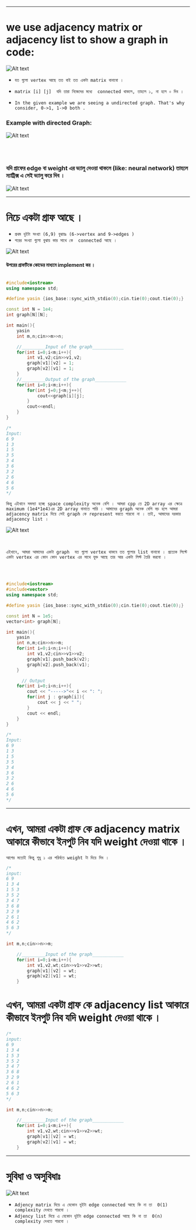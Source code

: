 
---

# we use adjacency matrix or adjacency list to show a graph in code:

![Alt text](image-11.png)

- `যত গুলো vertex আছে তত বাই তত একটা matrix বানাবো ।`

- `matrix [i] [j]  যদি তারা নিজেদের মধ্যে  connected থাকলে, তাহলে ১, না হলে ০ দিব । `

- `In the given example we are seeing a undirected graph. That's why consider, 0->1, 1->0 both .`

### Example with directed Graph:

![Alt text](image-12.png)

<br> <br>

### যদি গ্রাফের edge বা weight এর ভ্যালু দেওয়া থাকলে (like: neural network) তাহলে ম্যাট্রিক্স এ সেই ভ্যালু করে দিব । 

![Alt text](image-13.png)

---

# নিচে একটা গ্রাফ আছে ।
- ` প্রথম দুইটা সংখ্যা (6,9) বুঝায়ঃ (6->vertex and 9->edges ) `
- ` পরের সংখ্যা গুলো বুঝায় কার সাথে কে  connected আছে । ` 

![Alt text](image-14.png)

#### উপরের গ্রাফটিকে কোডের মাধ্যমে implement কর । 

```cpp

#include<iostream>
using namespace std;

#define yasin {ios_base::sync_with_stdio(0);cin.tie(0);cout.tie(0);}

const int N = 1e4;
int graph[N][N];

int main(){
    yasin
    int m,n;cin>>m>>n;

    //_________Input of the graph____________
    for(int i=0;i<m;i++){
        int v1,v2;cin>>v1,v2;
        graph[v1][v2] = 1;
        graph[v2][v1] = 1;
    }
    //_________Output of the graph____________
    for(int i=0;i<m;i++){
        for(int j=0;j<m;j++){
            cout<<graph[i][j];
        }
        cout<<endl;
    }
}

/*
Input:
6 9
1 3
1 5
3 5
3 4
3 6
3 2
2 6
4 6
5 6
*/

```

` কিন্তু এইখানে সমস্যা হচ্ছে space complexity অনেক বেশি । আমরা cpp তে 2D array এর ক্ষেত্রে maximum (1e4*1e4)এর 2D array বানাতে পারি । আমাদের graph অনেক বেশি বড় হলে আমরা adjacency matrix দিয়ে সেই graph কে represent করতে পারবো না । তাই, আমাদের দরকার  adjacency list । `

![Alt text](image-15.png)

<br>

`এইখানে, আমরা আমাদের একটা graph  যত গুলো vertex থাকবে তত গুলোর list বানাবো । প্রত্যেক লিস্টে একটা vertex এর কোন কোন vertex এর সাথে যুক্ত আছে তার আর একটা লিস্ট তৈরি করবো । `

<br>

```cpp

#include<iostream>
#include<vector>
using namespace std;

#define yasin {ios_base::sync_with_stdio(0);cin.tie(0);cout.tie(0);}

const int N = 1e5;
vector<int> graph[N];

int main(){
    yasin
    int n,m;cin>>n>>m;
    for(int i=0;i<n;i++){
        int v1,v2;cin>>v1>>v2;
        graph[v1].push_back(v2);
        graph[v2].push_back(v1);
    }

      // Output
    for(int i=0;i<n;i++){
        cout << "----->"<< i << ": ";
        for(int j : graph[i]){
            cout << j << " ";
        }
        cout << endl;
    }
}

/*
Input:
6 9
1 3
1 5
3 5
3 4
3 6
3 2
2 6
4 6
5 6
*/
```

---


# এখন, আমরা একটা গ্রাফ কে adjacency matrix আকারে কীভাবে ইনপুট নিব যদি weight দেওয়া থাকে । 


`আগের মতোই কিন্তু শুধু ১ এর পরির্বতে weight টা দিয়ে দিব । `


```cpp
/*
input:
6 9
1 3 4
1 5 3
3 5 2
3 4 7
3 6 8
3 2 9
2 6 1
4 6 2
5 6 3
*/

int m,n;cin>>n>>m;

    //_________Input of the graph____________
    for(int i=0;i<m;i++){
        int v1,v2,wt;cin>>v1>>v2>>wt;
        graph[v1][v2] = wt;
        graph[v2][v1] = wt;
    }

```

# এখন, আমরা একটা গ্রাফ কে adjacency list আকারে কীভাবে ইনপুট নিব যদি weight দেওয়া থাকে । 

```cpp
/*
input:
6 9
1 3 4
1 5 3
3 5 2
3 4 7
3 6 8
3 2 9
2 6 1
4 6 2
5 6 3
*/

int m,n;cin>>n>>m;

    //_________Input of the graph____________
    for(int i=0;i<m;i++){
        int v1,v2,wt;cin>>v1>>v2>>wt;
        graph[v1][v2] = wt;
        graph[v2][v1] = wt;
    }

```

---

# সুবিধা ও অসুবিধাঃ 

![Alt text](image-16.png)

- `Adjency matrix দিয়ে এ যেকোন দুইটা edge connected আছে কি না তা  0(1) complexity দেখতে পারবো ।`
- `Adjency list দিয়ে এ যেকোন দুইটা edge connected আছে কি না তা  0(n) complexity দেখতে পারবো ।`



